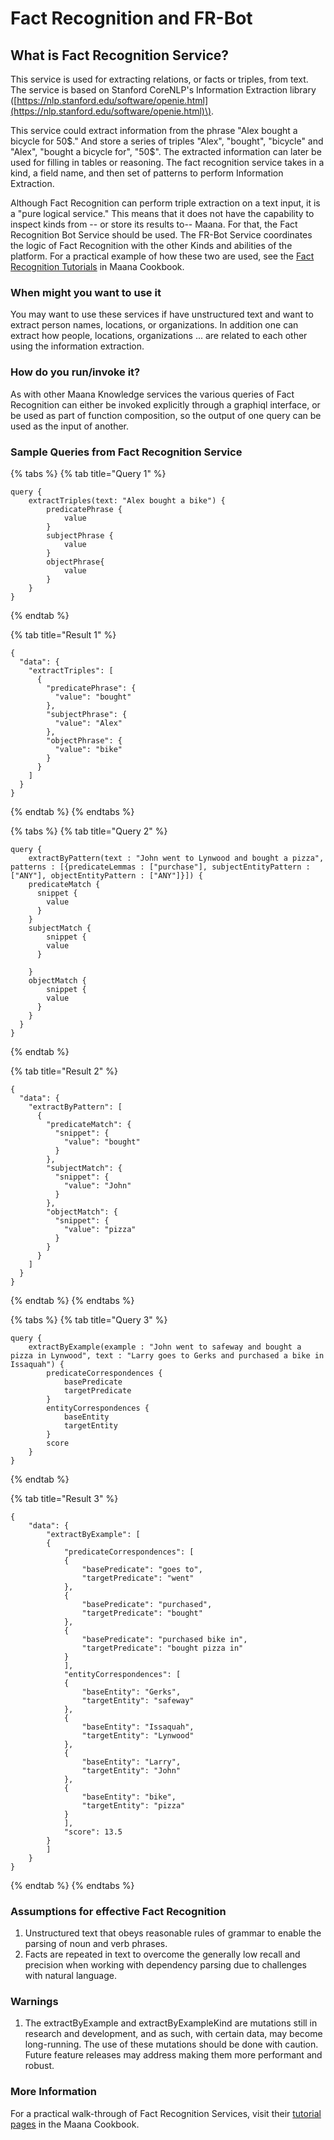 # Fact Recognition and FR-Bot

## What is Fact Recognition Service? <a id="what-is-fact-recognition-service"></a>

This service is used for extracting relations, or facts or triples, from text. The service is based on Stanford CoreNLP's Information Extraction library \([https://nlp.stanford.edu/software/openie.html](https://nlp.stanford.edu/software/openie.html)\).

This service could extract information from the phrase "Alex bought a bicycle for 50$." And store a series of triples "Alex", "bought", "bicycle" and "Alex", "bought a bicycle for", "50$". The extracted information can later be used for filling in tables or reasoning. The fact recognition service takes in a kind, a field name, and then set of patterns to perform Information Extraction.

Although Fact Recognition can perform triple extraction on a text input, it is a "pure logical service." This means that it does not have the capability to inspect kinds from -- or store its results to-- Maana. For that, the Fact Recognition Bot Service should be used. The FR-Bot Service coordinates the logic of Fact Recognition with the other Kinds and abilities of the platform. For a practical example of how these two are used, see the [Fact Recognition Tutorials](https://maana.gitbook.io/q/~/drafts/-L_Q5gV0LFJTEe_bmaXC/primary/maana-q-cookbook/advanced-recipes/fact-recognition-tutorials) in Maana Cookbook.

### When might you want to use it <a id="when-might-you-want-to-use-it"></a>

You may want to use these services if have unstructured text and want to extract person names, locations, or organizations. In addition one can extract how people, locations, organizations ... are related to each other using the information extraction.

### How do you run/invoke it? <a id="how-do-you-run-invoke-it"></a>

As with other Maana Knowledge services the various queries of Fact Recognition can either be invoked explicitly through a graphiql interface, or be used as part of function composition, so the output of one query can be used as the input of another.

### Sample Queries from Fact Recognition Service <a id="sample-queries-from-fact-recognition-service"></a>

{% tabs %}
{% tab title="Query 1" %}
```
query {
    extractTriples(text: "Alex bought a bike") {
        predicatePhrase {
            value
        }
        subjectPhrase {
            value
        }
        objectPhrase{
            value
        }
    }
}
```
{% endtab %}

{% tab title="Result 1" %}
```
{
  "data": {
    "extractTriples": [
      {
        "predicatePhrase": {
          "value": "bought"
        },
        "subjectPhrase": {
          "value": "Alex"
        },
        "objectPhrase": {
          "value": "bike"
        }
      }
    ]
  }
}
```
{% endtab %}
{% endtabs %}

{% tabs %}
{% tab title="Query 2" %}
```
query {
    extractByPattern(text : "John went to Lynwood and bought a pizza", patterns : [{predicateLemmas : ["purchase"], subjectEntityPattern : ["ANY"], objectEntityPattern : ["ANY"]}]) {
    predicateMatch {
      snippet {
        value
      }
    }
    subjectMatch {
        snippet {
        value
      }

    }
    objectMatch {
        snippet {
        value
      }
    }
  }
}
```
{% endtab %}

{% tab title="Result 2" %}
```
{
  "data": {
    "extractByPattern": [
      {
        "predicateMatch": {
          "snippet": {
            "value": "bought"
          }
        },
        "subjectMatch": {
          "snippet": {
            "value": "John"
          }
        },
        "objectMatch": {
          "snippet": {
            "value": "pizza"
          }
        }
      }
    ]
  }
}
```
{% endtab %}
{% endtabs %}

{% tabs %}
{% tab title="Query 3" %}
```
query {
    extractByExample(example : "John went to safeway and bought a pizza in Lynwood", text : "Larry goes to Gerks and purchased a bike in Issaquah") {
        predicateCorrespondences {
            basePredicate
            targetPredicate
        }
        entityCorrespondences {
            baseEntity
            targetEntity
        }
        score
    }
}
```
{% endtab %}

{% tab title="Result 3" %}
```
{
    "data": {
        "extractByExample": [
        {
            "predicateCorrespondences": [
            {
                "basePredicate": "goes to",
                "targetPredicate": "went"
            },
            {
                "basePredicate": "purchased",
                "targetPredicate": "bought"
            },
            {
                "basePredicate": "purchased bike in",
                "targetPredicate": "bought pizza in"
            }
            ],
            "entityCorrespondences": [
            {
                "baseEntity": "Gerks",
                "targetEntity": "safeway"
            },
            {
                "baseEntity": "Issaquah",
                "targetEntity": "Lynwood"
            },
            {
                "baseEntity": "Larry",
                "targetEntity": "John"
            },
            {
                "baseEntity": "bike",
                "targetEntity": "pizza"
            }
            ],
            "score": 13.5
        }
        ]
    }
}
```
{% endtab %}
{% endtabs %}

### Assumptions for effective Fact Recognition

1. Unstructured text that obeys reasonable rules of grammar to enable the parsing of noun and verb phrases.
2. Facts are repeated in text to overcome the generally low recall and precision when working with dependency parsing due to challenges with natural language.

### Warnings

1. The extractByExample and extractByExampleKind are mutations still in research and development, and as such, with certain data, may become long-running. The use of these mutations should be done with caution. Future feature releases may address making them more performant and robust.

### More Information

For a practical walk-through of Fact Recognition Services, visit their [tutorial pages](https://maana.gitbook.io/q/maana-q-cookbook/advanced-recipes/creating-a-fact-recognition-bot) in the Maana Cookbook. 

